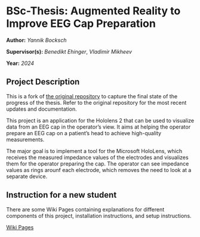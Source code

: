 # **BSc-Thesis:** Augmented Reality to Improve EEG Cap Preparation
**Author:** *Yannik Bocksch*

**Supervisor(s):** *Benedikt Ehinger*, *Vladimir Mikheev*

**Year:** *2024*

## Project Description

This is a fork of [the original repository](https://github.com/s-ccs/BSc2024_AR-EEG) to capture the final state of the progress of the thesis. Refer to the original repository for the most recent updates and documentation.

This project is an application for the Hololens 2 that can be used to visualize data from an EEG cap in the operator’s view. It aims at helping the operator prepare an EEG cap on a patient’s head to achieve high-quality measurements.

The major goal is to implement a tool for the Microsoft HoloLens, which receives the measured impedance values of the electrodes and visualizes them for the operator preparing the cap. The operator can see impedance values as rings arounf each electrode, which removes the need to look at a separate device.

## Instruction for a new student

There are some Wiki Pages containing explanations for different components of this project, installation instructions, and setup instructions.

[Wiki Pages](https://github.com/s-ccs/BSc2024_AR-EEG/wiki)
